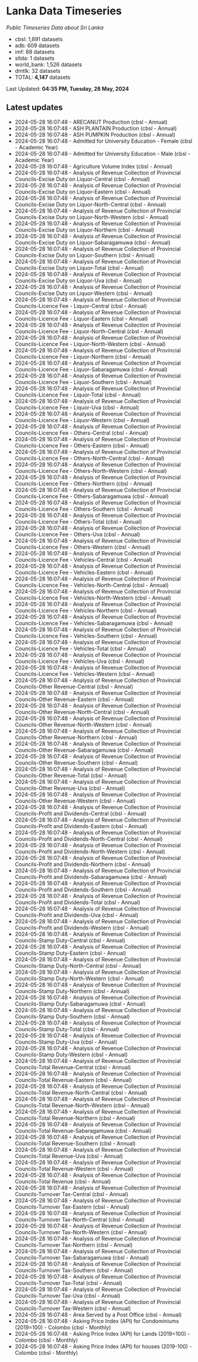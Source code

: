 # Lanka Data Timeseries
*Public Timeseries Data about Sri Lanka*

* cbsl: 1,891 datasets
* adb: 609 datasets
* imf: 88 datasets
* sltda: 1 datasets
* world_bank: 1,526 datasets
* dmtlk: 32 datasets
* TOTAL: **4,147** datasets

Last Updated: **04:35 PM, Tuesday, 28 May, 2024**

## Latest updates

* 2024-05-28 16:07:48 - ARECANUT Production (cbsl - Annual)
* 2024-05-28 16:07:48 - ASH PLANTAIN Production (cbsl - Annual)
* 2024-05-28 16:07:48 - ASH PUMPKIN Production (cbsl - Annual)
* 2024-05-28 16:07:48 - Admitted for University Education - Female (cbsl - Academic Year)
* 2024-05-28 16:07:48 - Admitted for University Education - Male (cbsl - Academic Year)
* 2024-05-28 16:07:48 - Agriculture Volume Index (cbsl - Annual)
* 2024-05-28 16:07:48 - Analysis of Revenue Collection of Provincial Councils-Excise Duty on Liquor-Central (cbsl - Annual)
* 2024-05-28 16:07:48 - Analysis of Revenue Collection of Provincial Councils-Excise Duty on Liquor-Eastern (cbsl - Annual)
* 2024-05-28 16:07:48 - Analysis of Revenue Collection of Provincial Councils-Excise Duty on Liquor-North-Central (cbsl - Annual)
* 2024-05-28 16:07:48 - Analysis of Revenue Collection of Provincial Councils-Excise Duty on Liquor-North-Western (cbsl - Annual)
* 2024-05-28 16:07:48 - Analysis of Revenue Collection of Provincial Councils-Excise Duty on Liquor-Northern (cbsl - Annual)
* 2024-05-28 16:07:48 - Analysis of Revenue Collection of Provincial Councils-Excise Duty on Liquor-Sabaragamuwa (cbsl - Annual)
* 2024-05-28 16:07:48 - Analysis of Revenue Collection of Provincial Councils-Excise Duty on Liquor-Southern (cbsl - Annual)
* 2024-05-28 16:07:48 - Analysis of Revenue Collection of Provincial Councils-Excise Duty on Liquor-Total (cbsl - Annual)
* 2024-05-28 16:07:48 - Analysis of Revenue Collection of Provincial Councils-Excise Duty on Liquor-Uva (cbsl - Annual)
* 2024-05-28 16:07:48 - Analysis of Revenue Collection of Provincial Councils-Excise Duty on Liquor-Western (cbsl - Annual)
* 2024-05-28 16:07:48 - Analysis of Revenue Collection of Provincial Councils-Licence Fee - Liquor-Central (cbsl - Annual)
* 2024-05-28 16:07:48 - Analysis of Revenue Collection of Provincial Councils-Licence Fee - Liquor-Eastern (cbsl - Annual)
* 2024-05-28 16:07:48 - Analysis of Revenue Collection of Provincial Councils-Licence Fee - Liquor-North-Central (cbsl - Annual)
* 2024-05-28 16:07:48 - Analysis of Revenue Collection of Provincial Councils-Licence Fee - Liquor-North-Western (cbsl - Annual)
* 2024-05-28 16:07:48 - Analysis of Revenue Collection of Provincial Councils-Licence Fee - Liquor-Northern (cbsl - Annual)
* 2024-05-28 16:07:48 - Analysis of Revenue Collection of Provincial Councils-Licence Fee - Liquor-Sabaragamuwa (cbsl - Annual)
* 2024-05-28 16:07:48 - Analysis of Revenue Collection of Provincial Councils-Licence Fee - Liquor-Southern (cbsl - Annual)
* 2024-05-28 16:07:48 - Analysis of Revenue Collection of Provincial Councils-Licence Fee - Liquor-Total (cbsl - Annual)
* 2024-05-28 16:07:48 - Analysis of Revenue Collection of Provincial Councils-Licence Fee - Liquor-Uva (cbsl - Annual)
* 2024-05-28 16:07:48 - Analysis of Revenue Collection of Provincial Councils-Licence Fee - Liquor-Western (cbsl - Annual)
* 2024-05-28 16:07:48 - Analysis of Revenue Collection of Provincial Councils-Licence Fee - Others-Central (cbsl - Annual)
* 2024-05-28 16:07:48 - Analysis of Revenue Collection of Provincial Councils-Licence Fee - Others-Eastern (cbsl - Annual)
* 2024-05-28 16:07:48 - Analysis of Revenue Collection of Provincial Councils-Licence Fee - Others-North-Central (cbsl - Annual)
* 2024-05-28 16:07:48 - Analysis of Revenue Collection of Provincial Councils-Licence Fee - Others-North-Western (cbsl - Annual)
* 2024-05-28 16:07:48 - Analysis of Revenue Collection of Provincial Councils-Licence Fee - Others-Northern (cbsl - Annual)
* 2024-05-28 16:07:48 - Analysis of Revenue Collection of Provincial Councils-Licence Fee - Others-Sabaragamuwa (cbsl - Annual)
* 2024-05-28 16:07:48 - Analysis of Revenue Collection of Provincial Councils-Licence Fee - Others-Southern (cbsl - Annual)
* 2024-05-28 16:07:48 - Analysis of Revenue Collection of Provincial Councils-Licence Fee - Others-Total (cbsl - Annual)
* 2024-05-28 16:07:48 - Analysis of Revenue Collection of Provincial Councils-Licence Fee - Others-Uva (cbsl - Annual)
* 2024-05-28 16:07:48 - Analysis of Revenue Collection of Provincial Councils-Licence Fee - Others-Western (cbsl - Annual)
* 2024-05-28 16:07:48 - Analysis of Revenue Collection of Provincial Councils-Licence Fee - Vehicles-Central (cbsl - Annual)
* 2024-05-28 16:07:48 - Analysis of Revenue Collection of Provincial Councils-Licence Fee - Vehicles-Eastern (cbsl - Annual)
* 2024-05-28 16:07:48 - Analysis of Revenue Collection of Provincial Councils-Licence Fee - Vehicles-North-Central (cbsl - Annual)
* 2024-05-28 16:07:48 - Analysis of Revenue Collection of Provincial Councils-Licence Fee - Vehicles-North-Western (cbsl - Annual)
* 2024-05-28 16:07:48 - Analysis of Revenue Collection of Provincial Councils-Licence Fee - Vehicles-Northern (cbsl - Annual)
* 2024-05-28 16:07:48 - Analysis of Revenue Collection of Provincial Councils-Licence Fee - Vehicles-Sabaragamuwa (cbsl - Annual)
* 2024-05-28 16:07:48 - Analysis of Revenue Collection of Provincial Councils-Licence Fee - Vehicles-Southern (cbsl - Annual)
* 2024-05-28 16:07:48 - Analysis of Revenue Collection of Provincial Councils-Licence Fee - Vehicles-Total (cbsl - Annual)
* 2024-05-28 16:07:48 - Analysis of Revenue Collection of Provincial Councils-Licence Fee - Vehicles-Uva (cbsl - Annual)
* 2024-05-28 16:07:48 - Analysis of Revenue Collection of Provincial Councils-Licence Fee - Vehicles-Western (cbsl - Annual)
* 2024-05-28 16:07:48 - Analysis of Revenue Collection of Provincial Councils-Other Revenue-Central (cbsl - Annual)
* 2024-05-28 16:07:48 - Analysis of Revenue Collection of Provincial Councils-Other Revenue-Eastern (cbsl - Annual)
* 2024-05-28 16:07:48 - Analysis of Revenue Collection of Provincial Councils-Other Revenue-North-Central (cbsl - Annual)
* 2024-05-28 16:07:48 - Analysis of Revenue Collection of Provincial Councils-Other Revenue-North-Western (cbsl - Annual)
* 2024-05-28 16:07:48 - Analysis of Revenue Collection of Provincial Councils-Other Revenue-Northern (cbsl - Annual)
* 2024-05-28 16:07:48 - Analysis of Revenue Collection of Provincial Councils-Other Revenue-Sabaragamuwa (cbsl - Annual)
* 2024-05-28 16:07:48 - Analysis of Revenue Collection of Provincial Councils-Other Revenue-Southern (cbsl - Annual)
* 2024-05-28 16:07:48 - Analysis of Revenue Collection of Provincial Councils-Other Revenue-Total (cbsl - Annual)
* 2024-05-28 16:07:48 - Analysis of Revenue Collection of Provincial Councils-Other Revenue-Uva (cbsl - Annual)
* 2024-05-28 16:07:48 - Analysis of Revenue Collection of Provincial Councils-Other Revenue-Western (cbsl - Annual)
* 2024-05-28 16:07:48 - Analysis of Revenue Collection of Provincial Councils-Profit and Dividends-Central (cbsl - Annual)
* 2024-05-28 16:07:48 - Analysis of Revenue Collection of Provincial Councils-Profit and Dividends-Eastern (cbsl - Annual)
* 2024-05-28 16:07:48 - Analysis of Revenue Collection of Provincial Councils-Profit and Dividends-North-Central (cbsl - Annual)
* 2024-05-28 16:07:48 - Analysis of Revenue Collection of Provincial Councils-Profit and Dividends-North-Western (cbsl - Annual)
* 2024-05-28 16:07:48 - Analysis of Revenue Collection of Provincial Councils-Profit and Dividends-Northern (cbsl - Annual)
* 2024-05-28 16:07:48 - Analysis of Revenue Collection of Provincial Councils-Profit and Dividends-Sabaragamuwa (cbsl - Annual)
* 2024-05-28 16:07:48 - Analysis of Revenue Collection of Provincial Councils-Profit and Dividends-Southern (cbsl - Annual)
* 2024-05-28 16:07:48 - Analysis of Revenue Collection of Provincial Councils-Profit and Dividends-Total (cbsl - Annual)
* 2024-05-28 16:07:48 - Analysis of Revenue Collection of Provincial Councils-Profit and Dividends-Uva (cbsl - Annual)
* 2024-05-28 16:07:48 - Analysis of Revenue Collection of Provincial Councils-Profit and Dividends-Western (cbsl - Annual)
* 2024-05-28 16:07:48 - Analysis of Revenue Collection of Provincial Councils-Stamp Duty-Central (cbsl - Annual)
* 2024-05-28 16:07:48 - Analysis of Revenue Collection of Provincial Councils-Stamp Duty-Eastern (cbsl - Annual)
* 2024-05-28 16:07:48 - Analysis of Revenue Collection of Provincial Councils-Stamp Duty-North-Central (cbsl - Annual)
* 2024-05-28 16:07:48 - Analysis of Revenue Collection of Provincial Councils-Stamp Duty-North-Western (cbsl - Annual)
* 2024-05-28 16:07:48 - Analysis of Revenue Collection of Provincial Councils-Stamp Duty-Northern (cbsl - Annual)
* 2024-05-28 16:07:48 - Analysis of Revenue Collection of Provincial Councils-Stamp Duty-Sabaragamuwa (cbsl - Annual)
* 2024-05-28 16:07:48 - Analysis of Revenue Collection of Provincial Councils-Stamp Duty-Southern (cbsl - Annual)
* 2024-05-28 16:07:48 - Analysis of Revenue Collection of Provincial Councils-Stamp Duty-Total (cbsl - Annual)
* 2024-05-28 16:07:48 - Analysis of Revenue Collection of Provincial Councils-Stamp Duty-Uva (cbsl - Annual)
* 2024-05-28 16:07:48 - Analysis of Revenue Collection of Provincial Councils-Stamp Duty-Western (cbsl - Annual)
* 2024-05-28 16:07:48 - Analysis of Revenue Collection of Provincial Councils-Total Revenue-Central (cbsl - Annual)
* 2024-05-28 16:07:48 - Analysis of Revenue Collection of Provincial Councils-Total Revenue-Eastern (cbsl - Annual)
* 2024-05-28 16:07:48 - Analysis of Revenue Collection of Provincial Councils-Total Revenue-North-Central (cbsl - Annual)
* 2024-05-28 16:07:48 - Analysis of Revenue Collection of Provincial Councils-Total Revenue-North-Western (cbsl - Annual)
* 2024-05-28 16:07:48 - Analysis of Revenue Collection of Provincial Councils-Total Revenue-Northern (cbsl - Annual)
* 2024-05-28 16:07:48 - Analysis of Revenue Collection of Provincial Councils-Total Revenue-Sabaragamuwa (cbsl - Annual)
* 2024-05-28 16:07:48 - Analysis of Revenue Collection of Provincial Councils-Total Revenue-Southern (cbsl - Annual)
* 2024-05-28 16:07:48 - Analysis of Revenue Collection of Provincial Councils-Total Revenue-Uva (cbsl - Annual)
* 2024-05-28 16:07:48 - Analysis of Revenue Collection of Provincial Councils-Total Revenue-Western (cbsl - Annual)
* 2024-05-28 16:07:48 - Analysis of Revenue Collection of Provincial Councils-Total Revenue (cbsl - Annual)
* 2024-05-28 16:07:48 - Analysis of Revenue Collection of Provincial Councils-Turnover Tax-Central (cbsl - Annual)
* 2024-05-28 16:07:48 - Analysis of Revenue Collection of Provincial Councils-Turnover Tax-Eastern (cbsl - Annual)
* 2024-05-28 16:07:48 - Analysis of Revenue Collection of Provincial Councils-Turnover Tax-North-Central (cbsl - Annual)
* 2024-05-28 16:07:48 - Analysis of Revenue Collection of Provincial Councils-Turnover Tax-North-Western (cbsl - Annual)
* 2024-05-28 16:07:48 - Analysis of Revenue Collection of Provincial Councils-Turnover Tax-Northern (cbsl - Annual)
* 2024-05-28 16:07:48 - Analysis of Revenue Collection of Provincial Councils-Turnover Tax-Sabaragamuwa (cbsl - Annual)
* 2024-05-28 16:07:48 - Analysis of Revenue Collection of Provincial Councils-Turnover Tax-Southern (cbsl - Annual)
* 2024-05-28 16:07:48 - Analysis of Revenue Collection of Provincial Councils-Turnover Tax-Total (cbsl - Annual)
* 2024-05-28 16:07:48 - Analysis of Revenue Collection of Provincial Councils-Turnover Tax-Uva (cbsl - Annual)
* 2024-05-28 16:07:48 - Analysis of Revenue Collection of Provincial Councils-Turnover Tax-Western (cbsl - Annual)
* 2024-05-28 16:07:48 - Area Served by a Post Office (cbsl - Annual)
* 2024-05-28 16:07:48 - Asking Price Index (API) for Condominiums (2019=100) - Colombo (cbsl - Monthly)
* 2024-05-28 16:07:48 - Asking Price Index (API) for Lands (2019=100) - Colombo (cbsl - Monthly)
* 2024-05-28 16:07:48 - Asking Price Index (API) for houses (2019-100) - Colombo (cbsl - Monthly)